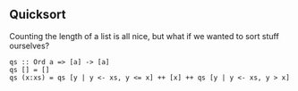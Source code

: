 ##  Quicksort

Counting the length of a list is all nice, but what if we wanted to sort
stuff ourselves?

    qs :: Ord a => [a] -> [a]
    qs [] = []
    qs (x:xs) = qs [y | y <- xs, y <= x] ++ [x] ++ qs [y | y <- xs, y > x]
